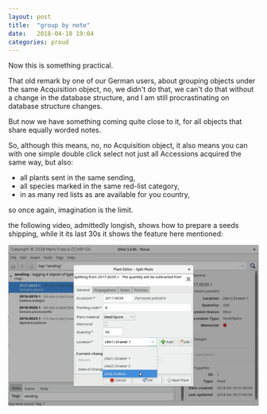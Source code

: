 ```yaml
---
layout: post
title:  "group by note"
date:   2018-04-18 19:04
categories: proud
---
```


Now this is something practical.

That old remark by one of our German users, about grouping objects under the
same Acquisition object, no, we didn't do that, we can't do that without a
change in the database structure, and I am still procrastinating on database
structure changes.

But now we have something coming quite close to it, for all objects that
share equally worded notes.

So, although this means, no, no Acquisition object, it also means you can
with one simple double click select not just all Accessions acquired the
same way, but also:

* all plants sent in the same sending,
* all species marked in the same red-list category,
* in as many red lists as are available for you country,

so once again, imagination is the limit.

the following video, admittedly longish, shows how to prepare a seeds
shipping, while it its last 30s it shows the feature here mentioned:

[![seeds bank](/images/mpv-shot0001.jpg)](https://youtu.be/HhvelKic5Rs?t=623)
